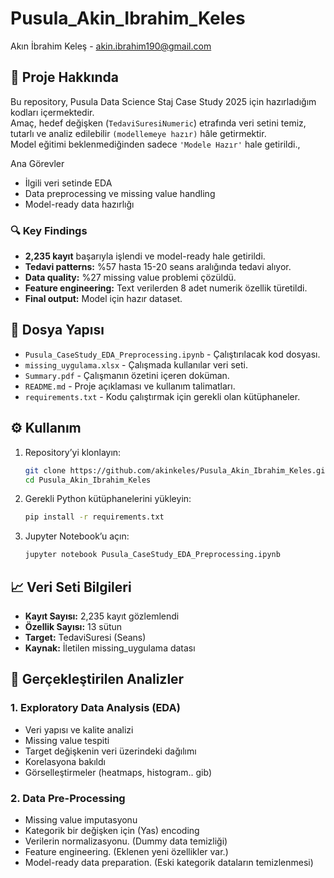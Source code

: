 # Pusula_Akin_Ibrahim_Keles
Akın İbrahim Keleş - akin.ibrahim190@gmail.com

## 📌 Proje Hakkında
Bu repository, Pusula Data Science Staj Case Study 2025 için hazırladığım kodları içermektedir.  
Amaç, hedef değişken (`TedaviSuresiNumeric`) etrafında veri setini temiz, tutarlı ve analiz edilebilir `(modellemeye hazır)` hâle getirmektir.  
Model eğitimi beklenmediğinden sadece `'Modele Hazır'` hale getirildi.,

Ana Görevler
- İlgili veri setinde EDA
- Data preprocessing ve missing value handling
- Model-ready data hazırlığı

### 🔍 Key Findings
- **2,235 kayıt** başarıyla işlendi ve model-ready hale getirildi.
- **Tedavi patterns:** %57 hasta 15-20 seans aralığında tedavi alıyor.
- **Data quality:** %27 missing value problemi çözüldü.
- **Feature engineering:** Text verilerden 8 adet numerik özellik türetildi.
- **Final output:** Model için hazır dataset.


## 📂 Dosya Yapısı
- `Pusula_CaseStudy_EDA_Preprocessing.ipynb` - Çalıştırılacak kod dosyası.
- `missing_uygulama.xlsx` - Çalışmada kullanılar veri seti.
- `Summary.pdf` - Çalışmanın özetini içeren doküman.  
- `README.md` - Proje açıklaması ve kullanım talimatları.
- `requirements.txt` - Kodu çalıştırmak için gerekli olan kütüphaneler.

  
## ⚙️ Kullanım
1. Repository’yi klonlayın:
   ```bash
   git clone https://github.com/akinkeles/Pusula_Akin_Ibrahim_Keles.git
   cd Pusula_Akin_Ibrahim_Keles
2. Gerekli Python kütüphanelerini yükleyin:
   ```bash
   pip install -r requirements.txt
4. Jupyter Notebook’u açın:
   ```bash
   jupyter notebook Pusula_CaseStudy_EDA_Preprocessing.ipynb

## 📈 Veri Seti Bilgileri
- **Kayıt Sayısı:** 2,235 kayıt gözlemlendi
- **Özellik Sayısı:** 13 sütun
- **Target:** TedaviSuresi (Seans)
- **Kaynak:** İletilen missing_uygulama datası

## 🎯 Gerçekleştirilen Analizler
### 1. Exploratory Data Analysis (EDA)
  - Veri yapısı ve kalite analizi
  - Missing value tespiti
  - Target değişkenin veri üzerindeki dağılımı
  - Korelasyona bakıldı
  - Görselleştirmeler (heatmaps, histogram.. gib)

### 2. Data Pre-Processing
  - Missing value imputasyonu
  - Kategorik bir değişken için (Yas) encoding
  - Verilerin normalizasyonu. (Dummy data temizliği)
  - Feature engineering. (Eklenen yeni özellikler var.)
  - Model-ready data preparation. (Eski kategorik dataların temizlenmesi)
 
